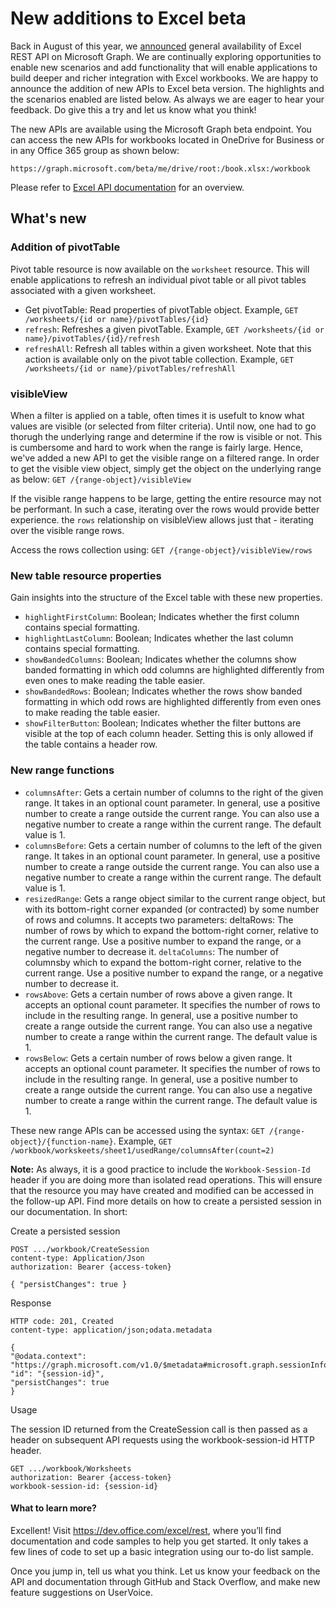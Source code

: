# New additions to Excel beta

Back in August of this year, we [announced](http://dev.office.com/blogs/power-your-apps-with-the-new-excel-rest-api) general availability of Excel REST API on Microsoft Graph. We are continually exploring opportunities to enable new scenarios and add functionality that will enable applications to build deeper and richer integration with Excel workbooks. We are happy to announce the addition of new APIs to Excel beta version. The highlights and the scenarios enabled are listed below. As always we are eager to hear your feedback. Do give this a try and let us know what you think!

The new APIs are available using the Microsoft Graph beta endpoint. You can access the new APIs for workbooks located in OneDrive for Business or in any Office 365 group as shown below:

`https://graph.microsoft.com/beta/me/drive/root:/book.xlsx:/workbook`

Please refer to [Excel API documentation](https://graph.microsoft.io/en-us/docs/api-reference/v1.0/resources/excel) for an overview. 

## What's new

### Addition of pivotTable
Pivot table resource is now available on the `worksheet` resource. This will enable applications to refresh an individual pivot table or all pivot tables associated with a given worksheet.

* Get pivotTable: Read properties of pivotTable object. Example, `GET /worksheets/{id or name}/pivotTables/{id}`
* `refresh`: Refreshes a given pivotTable.	Example, `GET /worksheets/{id or name}/pivotTables/{id}/refresh`
* `refreshAll`: Refresh all tables within a given worksheet. Note that this action is available only on the pivot table collection. Example, 	`GET /worksheets/{id or name}/pivotTables/refreshAll`


### visibleView 
When a filter is applied on a table, often times it is usefult to know what values are visible (or selected from filter criteria). Until now, one had to go thorugh the underlying range and determine if the row is visible or not. This is cumbersome and hard to work when the range is fairly large. 
Hence, we've added a new API to get the visible range on a filtered range. In order to get the visible view object, simply get the object on the underlying range as below:
`GET /{range-object}/visibleView`

If the visible range happens to be large, getting the entire resource may not be performant. In such a case, iterating over the rows would provide better experience. the `rows` relationship on visibleView allows just that - iterating over the visible range rows. 

Access the rows collection using: `GET /{range-object}/visibleView/rows`

### New table resource properties

Gain insights into the structure of the Excel table with these new properties.

* `highlightFirstColumn`: Boolean; Indicates whether the first column contains special formatting.
* `highlightLastColumn`: Boolean; Indicates whether the last column contains special formatting.
* `showBandedColumns`: Boolean; Indicates whether the columns show banded formatting in which odd columns are highlighted differently from even ones to make reading the table easier.
* `showBandedRows`: Boolean; Indicates whether the rows show banded formatting in which odd rows are highlighted differently from even ones to make reading the table easier.
* `showFilterButton`: Boolean; Indicates whether the filter buttons are visible at the top of each column header. Setting this is only allowed if the table contains a header row.

### New range functions 
* `columnsAfter`: Gets a certain number of columns to the right of the given range. It takes in an optional count parameter. In general, use a positive number to create a range outside the current range. You can also use a negative number to create a range within the current range. The default value is 1.
* `columnsBefore`: Gets a certain number of columns to the left of the given range. It takes in an optional count parameter. In general, use a positive number to create a range outside the current range. You can also use a negative number to create a range within the current range. The default value is 1.
* `resizedRange`: Gets a range object similar to the current range object, but with its bottom-right corner expanded (or contracted) by some number of rows and columns. It accepts two parameters: deltaRows: The number of rows by which to expand the bottom-right corner, relative to the current range. Use a positive number to expand the range, or a negative number to decrease it. `deltaColumns`: The number of columnsby which to expand the bottom-right corner, relative to the current range. Use a positive number to expand the range, or a negative number to decrease it.
* `rowsAbove`: Gets a certain number of rows above a given range. It accepts an optional count parameter. It specifies the number of rows to include in the resulting range. In general, use a positive number to create a range outside the current range. You can also use a negative number to create a range within the current range. The default value is 1.
* `rowsBelow`: Gets a certain number of rows below a given range. It accepts an optional count parameter. It specifies the number of rows to include in the resulting range. In general, use a positive number to create a range outside the current range. You can also use a negative number to create a range within the current range. The default value is 1.

These new range APIs can be accessed using the syntax: 
`GET /{range-object}/{function-name}`. Example, `GET /workbook/workskeets/sheet1/usedRange/columnsAfter(count=2)`  

**Note:** As always, it is a good practice to include the `Workbook-Session-Id` header if you are doing more than isolated read operations. This will ensure that the resource you may have created and modified can be accessed in the follow-up API. 
Find more details on how to create a persisted session in our documentation. In short:

Create a persisted session

```http
POST .../workbook/CreateSession
content-type: Application/Json 
authorization: Bearer {access-token} 

{ "persistChanges": true }
```
Response

```http
HTTP code: 201, Created
content-type: application/json;odata.metadata

{  
"@odata.context": "https://graph.microsoft.com/v1.0/$metadata#microsoft.graph.sessionInfo",  
"id": "{session-id}",  
"persistChanges": true
}
```

Usage

The session ID returned from the CreateSession call is then passed as a header on subsequent API requests using the workbook-session-id HTTP header.

```http
GET .../workbook/Worksheets
authorization: Bearer {access-token} 
workbook-session-id: {session-id}
```

#### What to learn more?
Excellent! Visit https://dev.office.com/excel/rest, where you’ll find documentation and code samples to help you get started. It only takes a few lines of code to set up a basic integration using our to-do list sample.

Once you jump in, tell us what you think. Let us know your feedback on the API and documentation through GitHub and Stack Overflow, and make new feature suggestions on UserVoice.



